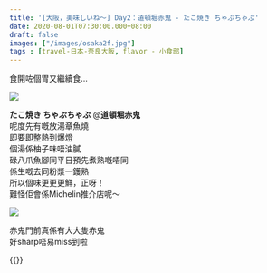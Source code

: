 ```yaml
---
title: '[大阪，美味しいね～] Day2：道頓堀赤鬼 - たこ焼き ちゃぷちゃぷ'
date: 2020-08-01T07:30:00.000+08:00
draft: false
images: ["/images/osaka2f.jpg"]
tags : [travel-日本-奈良大阪, flavor - 小食部]
---
```


食開咗個胃又繼續食...

![](/images/osaka2f.jpg)

**たこ焼き ちゃぷちゃぷ** @**道頓堀赤鬼**  
呢度先有嘅放湯章魚燒  
即要即整熱到爆燈  
個湯係柚子味唔油膩  
碌八爪魚腳同平日預先煮熟嘅唔同  
係生嘅去同粉漿一鑊熟  
所以個味更更更鮮，正呀！  
難怪佢會係Michelin推介店呢～

![](/images/osaka2f1.jpg)

赤鬼門前真係有大大隻赤鬼  
好sharp唔易miss到啦
  

{{<osaka>}}
